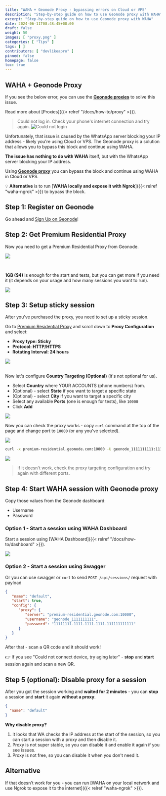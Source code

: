 ```yaml
---
title: "WAHA + Geonode Proxy - bypassing errors on Cloud or VPS"
description: "Step-by-step guide on how to use Geonode proxy with WAHA"
excerpt: "Step-by-step guide on how to use Geonode proxy with WAHA"
date: 2024-06-11T08:48:45+00:00
draft: false
weight: 50
images: [ "proxy.png" ]
categories: [ "Tips" ]
tags: [ ]
contributors: [ "devlikeapro" ]
pinned: false
homepage: false
toc: true
---
```


## WAHA + Geonode Proxy

If you see the below error, you can use
the <b><a href="https://geonode.com/invite/90920" target="_blank">Geonode proxies</a></b> to solve this issue.

Read more about [Proxies]({{< relref "/docs/how-to/proxy" >}}).

> Could not log in. Check your phone's internet connection and try again.
> ![Could not login](could-not-login.png)

Unfortunately, that issue is caused by the WhatsApp server blocking your IP address - likely you're using Cloud or VPS.
The Geonode proxy is a solution that allows you to bypass this block and continue using WAHA.

**The issue has nothing to do with WAHA** itself, but with the WhatsApp server blocking your IP address.

Using
<b><a href="https://geonode.com/invite/90920" target="_blank">Geonode proxy</a></b>
you can bypass the block and continue using WAHA in Cloud or VPS.

💡 **Alternative** is to run [**WAHA locally and expose it with Ngrok**]({{< relref "waha-ngrok" >}}) to bypass the block.

## Step 1: Register on Geonode

Go ahead and [Sign Up on Geonode](https://geonode.com/invite/90920)!

## Step 2: Get Premium Residential Proxy

Now you need to get a Premium Residential Proxy from Geonode.

![](geonode-residental-proxy-start.png)

<br>

**1GB ($4)** is enough for the start and tests, but you can get more if you need it
(it depends on your usage and how many sessions you want to run).

![](geonode-purchase.png)

## Step 3: Setup sticky session

After you've purchased the proxy, you need to set up a sticky session.

Go to [Premium Residential Proxy](https://app.geonode.com/pay-as-you-go-residential) and scroll down to **Proxy
Configuration** and select:

- **Proxy type: Sticky**
- **Protocol: HTTP/HTTPS**
- **Rotating Interval: 24 hours**

![](geonode-proxy-configuration.png)
<br>
<br>

Now let's configure **Country Targeting (Optional)** (it's not optional for us).

- Select **Country** where YOUR ACCOUNTS (phone numbers) from.
- (Optional) - select **State** if you want to target a specific state
- (Optional) - select **City** if you want to target a specific city
- Select any available **Ports** (one is enough for tests), like `10000`
- Click **Add**

![](geonode-target.png)

Now you can check the proxy works - copy `curl` command at the top of the page and change port to `10000` (or any you've
selected).

![](test-proxy-curl.png)

```bash
curl -x premium-residential.geonode.com:10000 -U geonode_1111111111:11111111-1111-1111-1111-111111111111 http://ip-api.com
```

![](proxy-works.png)

> If it doesn't work, check the proxy targeting configuration and try again with different ports.

## Step 4: Start WAHA session with Geonode proxy

Copy those values from the Geonode dashboard:

- Username
- Password

### Option 1 - Start a session using WAHA Dashboard

Start a session using [WAHA Dashboard]({{< relref "/docs/how-to/dashboard" >}}).

![](waha-proxy.png)

### Option 2 - Start a session using Swagger

Or you can use swagger or `curl` to send `POST /api/sessions/` request with payload

```json
{
   "name": "default",
   "start": true,
   "config": {
      "proxy": {
         "server": "premium-residential.geonode.com:10000",
         "username": "geonode_1111111111",
         "password": "11111111-1111-1111-1111-111111111111"
      }
   }
}
```

After that - scan a QR code and it should work!

👉 If you see "Could not connect device, try aging later" - **stop** and **start** session again and scan a new QR.

## Step 5 (optional): Disable proxy for a session

After you got the session working and **waited for 2 minutes** - you can **stop** a session and **start** it again 
**without a proxy**.

```json
{
  "name": "default"
}
```

**Why disable proxy?**

1. It looks that WA checks the IP address at the start of the session, so you can start a session with a proxy and then
   disable it.
2. Proxy is not super stable, so you can disable it and enable it again if you see issues.
3. Proxy is not free, so you can disable it when you don't need it.

## Alternative

If that doesn't work for you - you can run [WAHA on your local network and use Ngrok to expose it to the internet]({{<
relref "waha-ngrok" >}}). 


